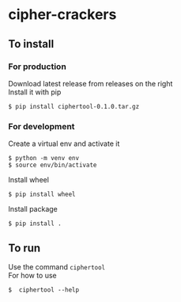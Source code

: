 # cipher-crackers

## To install

### For production

Download latest release from releases on the right  
Install it with pip
```shell
$ pip install ciphertool-0.1.0.tar.gz
```

### For development

Create a virtual env and activate it
```shell
$ python -m venv env
$ source env/bin/activate
```

Install wheel
```shell
$ pip install wheel
```

Install package
```shell
$ pip install .
```

## To run

Use the command `ciphertool`  
For how to use
```shell
$  ciphertool --help
```
